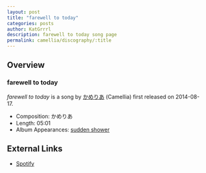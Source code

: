```yaml
---
layout: post
title: "farewell to today"
categories: posts
author: KatGrrrl
description: farewell to today song page
permalink: camellia/discography/:title
---
```


## Overview

### farewell to today

*farewell to today* is a song by [かめりあ](<{% link postsWiki/_posts/2023-12-10-camellia.md %}>) (Camellia) first released on 2014-08-17.

* Composition: かめりあ
* Length: 05:01
* Album Appearances: [sudden shower](<{% link postsInclude/_posts/camellia/albums/sudden-shower/2023-12-05-sudden-shower.md %}>)

## External Links

* [Spotify](https://open.spotify.com/track/0wqLGboZ9dVZ7upxqmkfzw?si=ba03bf73426448c6)
